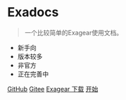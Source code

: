 <!--
![logo]()
-->

# Exadocs

> 一个比较简单的Exagear使用文档。

- 新手向
- 版本较多
- 非官方
- 正在完善中

[GitHub](https://github.com/MrL646/exadocs/)
[Gitee](https://gitee.com/mrliu646/exadocs/)
[Exagear 下载](download.md)
[开始](README.md)